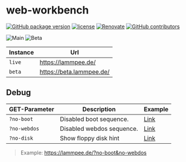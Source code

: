 # web-workbench

[![GitHub package version](https://img.shields.io/github/package-json/v/ThornWalli/web-workbench.svg)](https://github.com/ThornWalli/web-workbench)
[![license](https://img.shields.io/github/license/ThornWalli/web-workbench.svg)](https://github.com/ThornWalli/web-workbench)
[![Renovate](https://img.shields.io/badge/renovate-enabled-brightgreen.svg)](https://renovatebot.com)
[![GitHub contributors](https://img.shields.io/github/contributors/ThornWalli/web-workbench.svg)](https://github.com/ThornWalli/web-workbench/graphs/contributors)

![Main](https://github.com/ThornWalli/web-workbench/workflows/Main/badge.svg)
![Beta](https://github.com/ThornWalli/web-workbench/workflows/Beta/badge.svg)

| Instance | Url                        |
| -------- | -------------------------- |
| `live`   | <https://lammpee.de/>      |
| `beta`   | <https://beta.lammpee.de/> |

## Debug

| GET-Parameter | Description               | Example                               |
| ------------- | ------------------------- | ------------------------------------- |
| `?no-boot`    | Disabled boot sequence.   | [Link](https://lammpee.de/?no-boot)   |
| `?no-webdos`  | Disabled webdos sequence. | [Link](https://lammpee.de/?no-webdos) |
| `?no-disk`    | Show floppy disk hint     | [Link](https://lammpee.de/?no-disk)   |

> Example: <https://lammpee.de/?no-boot&no-webdos>
